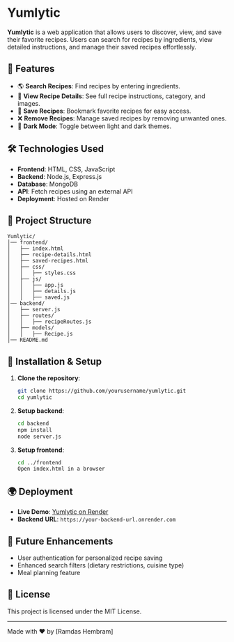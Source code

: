 # Yumlytic

**Yumlytic** is a web application that allows users to discover, view, and save their favorite recipes. Users can search for recipes by ingredients, view detailed instructions, and manage their saved recipes effortlessly.

## 🚀 Features
- 🌎 **Search Recipes**: Find recipes by entering ingredients.
- 📖 **View Recipe Details**: See full recipe instructions, category, and images.
- 💾 **Save Recipes**: Bookmark favorite recipes for easy access.
- ❌ **Remove Recipes**: Manage saved recipes by removing unwanted ones.
- 🌙 **Dark Mode**: Toggle between light and dark themes.

## 🛠️ Technologies Used
- **Frontend**: HTML, CSS, JavaScript
- **Backend**: Node.js, Express.js
- **Database**: MongoDB
- **API**: Fetch recipes using an external API
- **Deployment**: Hosted on Render

## 📂 Project Structure
```
Yumlytic/
│── frontend/
│   ├── index.html
│   ├── recipe-details.html
│   ├── saved-recipes.html
│   ├── css/
│   │   ├── styles.css
│   ├── js/
│   │   ├── app.js
│   │   ├── details.js
│   │   ├── saved.js
│── backend/
│   ├── server.js
│   ├── routes/
│   │   ├── recipeRoutes.js
│   ├── models/
│   │   ├── Recipe.js
│── README.md
```

## 🔧 Installation & Setup
1. **Clone the repository**:
   ```sh
   git clone https://github.com/yourusername/yumlytic.git
   cd yumlytic
   ```
2. **Setup backend**:
   ```sh
   cd backend
   npm install
   node server.js
   ```
3. **Setup frontend**:
   ```sh
   cd ../frontend
   Open index.html in a browser
   ```

## 🌍 Deployment
- **Live Demo**: [Yumlytic on Render](https://recipe-finder-1-8z3b.onrender.com)
- **Backend URL**: `https://your-backend-url.onrender.com`

## 🎯 Future Enhancements
- User authentication for personalized recipe saving
- Enhanced search filters (dietary restrictions, cuisine type)
- Meal planning feature

## 📜 License
This project is licensed under the MIT License.

---
Made with ❤️ by [Ramdas Hembram]

